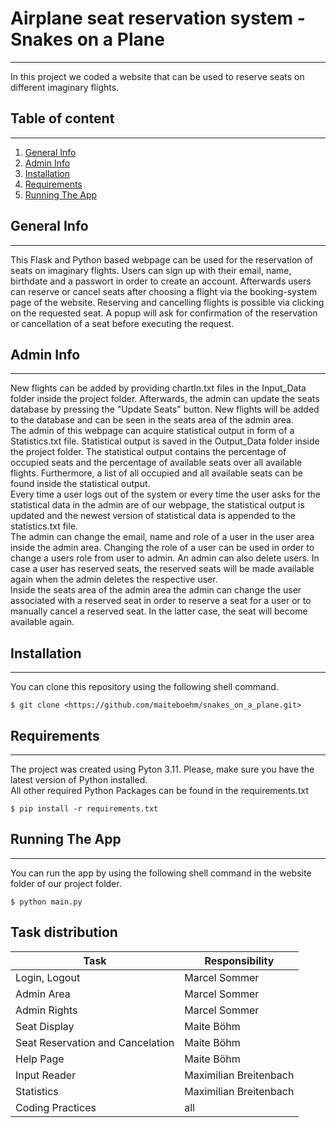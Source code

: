 # Airplane seat reservation system - Snakes on a Plane
***
In this project we coded a website that can be used to reserve seats 
on different imaginary flights.
## Table of content
***
1. [General Info](#general-info)
2. [Admin Info](#admin-info)
3. [Installation](#installation)
4. [Requirements](#requirements)
5. [Running The App](#running-the-app)

## General Info
***
This Flask and Python based webpage can be used for the reservation of
seats on imaginary flights. Users can sign up with their email, name, birthdate
and a passwort in order to create an account. Afterwards users can reserve or
cancel seats after choosing a flight via the booking-system page of the website.
Reserving and cancelling flights is possible via clicking on the requested seat.
A popup will ask for confirmation of the reservation or cancellation of a seat
before executing the request.
## Admin Info
***
New flights can be added by providing chartIn.txt 
files in the Input_Data folder inside the project folder. Afterwards, the admin 
can update the seats database by pressing the "Update Seats" button. New flights
will be added to the database and can be seen in the seats area of the admin 
area. <br>
The admin of this webpage can acquire statistical output in form 
of a Statistics.txt file. Statistical output is saved in the Output_Data 
folder inside the project folder. The statistical output contains the percentage 
of occupied seats and the percentage of available seats over all available 
flights. Furthermore, a list of all occupied and all available seats can be 
found inside the statistical output. <br>
Every time a user logs out of the system or every time the user asks for the 
statistical data in the admin are of our webpage, the statistical output is 
updated and the newest version of statistical data is appended to the 
statistics.txt file. <br>
The admin can change the email, name and role of a user in the user area 
inside the admin area. Changing the role of a user can be used 
in order to change a users role from user to admin. An admin can also delete 
users. In case a user has reserved seats, the reserved seats will be made available
again when the admin deletes the respective user. <br>
Inside the seats area of the admin area the admin can change the user associated
with a reserved seat in order to reserve a seat for a user or to manually cancel
a reserved seat. In the latter case, the seat will become available again.
## Installation
***
You can clone this repository using the following shell command.
```
$ git clone <https://github.com/maiteboehm/snakes_on_a_plane.git>
```
## Requirements
***
The project was created using Pyton 3.11. Please, make sure you have the latest
version of Python installed. <br>
All other required Python Packages can be found in the requirements.txt <br>
```
$ pip install -r requirements.txt
```
## Running The App
***
You can run the app by using the following shell command in the website folder 
of our project folder.
```
$ python main.py
```
## Task distribution
| Task | Responsibility |
|------|----------------|
| Login, Logout | Marcel Sommer |
| Admin Area | Marcel Sommer |
| Admin Rights | Marcel Sommer |
| Seat Display | Maite Böhm |
| Seat Reservation and Cancelation | Maite Böhm |
| Help Page | Maite Böhm |
| Input Reader | Maximilian Breitenbach |
| Statistics | Maximilian Breitenbach |
| Coding Practices | all |








